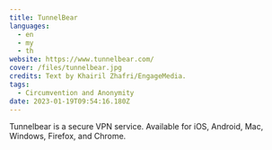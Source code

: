 ```yaml
---
title: TunnelBear
languages: 
  - en
  - my
  - th
website: https://www.tunnelbear.com/
cover: /files/tunnelbear.jpg
credits: Text by Khairil Zhafri/EngageMedia.
tags:
  - Circumvention and Anonymity
date: 2023-01-19T09:54:16.180Z
---
```

Tunnelbear is a secure VPN service. Available for iOS, Android, Mac, Windows, Firefox, and Chrome.